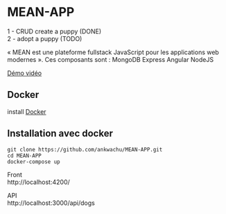 # MEAN-APP

1 - CRUD create a puppy (DONE)   
2 - adopt a puppy (TODO)

« MEAN est une plateforme fullstack JavaScript pour les applications web modernes ».
Ces composants sont :
    MongoDB
    Express
    Angular
    NodeJS
    
[Démo vidéo](https://www.loom.com/share/3d4111c3ceb944adad6ed722db28a8cb)
    
## Docker

install [Docker](https://docs.docker.com/get-docker/)

## Installation avec docker
```
git clone https://github.com/ankwachu/MEAN-APP.git   
cd MEAN-APP   
docker-compose up
```

Front  
http://localhost:4200/

API  
http://localhost:3000/api/dogs
